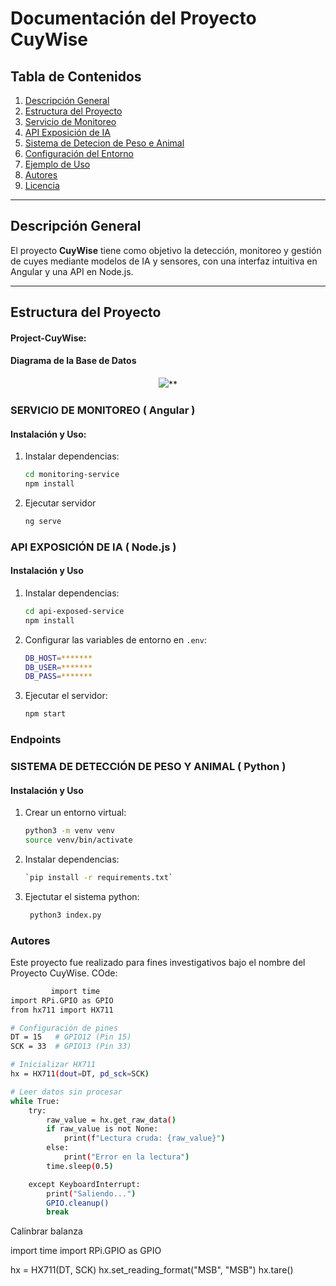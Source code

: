 # Documentación del Proyecto CuyWise

## Tabla de Contenidos
1. [Descripción General](#descripción-general)
2. [Estructura del Proyecto](#estructura-del-proyecto)
3. [Servicio de Monitoreo](#Servicio-de-Monitoreo)
4. [API Exposición de IA](#backend-nodejs)
5. [Sistema de Detecion de Peso e Animal](#inteligencia-artificial-python)
6. [Configuración del Entorno](#configuración-del-entorno)
7. [Ejemplo de Uso](#ejemplo-de-uso)
8. [Autores](#autores)
9. [Licencia](#licencia)

---

## Descripción General
El proyecto **CuyWise** tiene como objetivo la detección, monitoreo y gestión de cuyes mediante modelos de IA y sensores, con una interfaz intuitiva en Angular y una API en Node.js.

---

## Estructura del Proyecto
#### Project-CuyWise:


#### Diagrama de la Base de Datos
<div align="center">

![](https://lh7-rt.googleusercontent.com/docsz/AD_4nXcskyg-4YQyZn3gZ3dKmKT3zI_AkRv2wp0f5SKj_ssAuUifD-KgK5x1vG6bdEbIVsKlolv3n667SeYcZraqTRp_t0Hx1n3JU_2Mu-EVqhGIPAh8ojd8FqH92yDHcA7-QH96a1oRhQ?key=bJjD0ps2Yo0J-la2DckDGMcN)**
</div>

### SERVICIO DE MONITOREO ( Angular )

####  Instalación y Uso:
1. Instalar dependencias:
   ```bash
   cd monitoring-service
   npm install
   ```
  2. Ejecutar servidor
	 ```bash
	 ng serve
	  ``` 

### API EXPOSICIÓN DE IA ( Node.js )
#### Instalación y Uso
1. Instalar dependencias:
   ```bash
   cd api-exposed-service
   npm install
   ```
2. Configurar las variables de entorno en `.env`:
	```bash
   DB_HOST=*******
   DB_USER=*******
   DB_PASS=*******
   ```
3. Ejecutar el servidor:
	```bash
   npm start
   ```
### Endpoints

### SISTEMA DE DETECCIÓN DE PESO Y ANIMAL ( Python )
#### Instalación y Uso
1. Crear un entorno virtual:
   ```bash
   python3 -m venv venv
   source venv/bin/activate
   ```
2. Instalar dependencias:
	```bash
   `pip install -r requirements.txt`
   ```
  3. Ejectutar el sistema python:
		```bash
	     python3 index.py
	   ```
### Autores

Este proyecto fue realizado para fines investigativos bajo el nombre del Proyecto CuyWise.
COde:

```bash
	     import time
import RPi.GPIO as GPIO
from hx711 import HX711

# Configuración de pines
DT = 15   # GPIO12 (Pin 15)
SCK = 33  # GPIO13 (Pin 33)

# Inicializar HX711
hx = HX711(dout=DT, pd_sck=SCK)

# Leer datos sin procesar
while True:
    try:
        raw_value = hx.get_raw_data()
        if raw_value is not None:
            print(f"Lectura cruda: {raw_value}")
        else:
            print("Error en la lectura")
        time.sleep(0.5)

    except KeyboardInterrupt:
        print("Saliendo...")
        GPIO.cleanup()
        break

```

Calinbrar balanza

import time
import RPi.GPIO as GPIO

hx = HX711(DT, SCK)
hx.set_reading_format("MSB", "MSB")
hx.tare()


